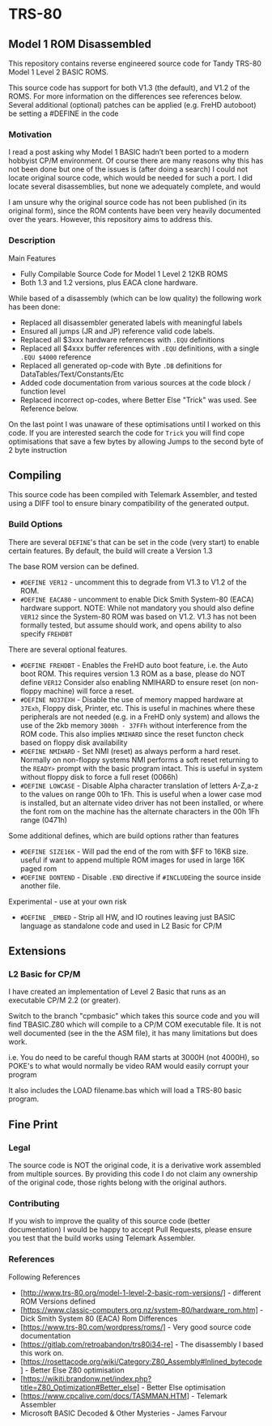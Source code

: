 # TRS-80

## Model 1 ROM Disassembled

This repository contains reverse engineered source code for Tandy TRS-80 Model 1 Level 2 BASIC ROMS. 

This source code has support for both V1.3 (the default), and V1.2 of the ROMS. For more information on the 
differences see references below. Several additional (optional) patches can be applied (e.g. FreHD autoboot)
be setting a #DEFINE in the code

### Motivation

I read a post asking why Model 1 BASIC hadn’t been ported to a modern hobbyist CP/M environment. Of course there are 
many reasons why this has not been done but one of the issues is (after doing a search) I could not locate original 
source code, which would be needed for such a port. I did locate several disassemblies, but none we adequately 
complete, and would 

I am unsure why the original source code has not been published (in its original form), since the ROM contents have 
been very heavily documented over the years. However, this repository aims to address this.

### Description

Main Features
* Fully Compilable Source Code for Model 1 Level 2 12KB ROMS
* Both 1.3 and 1.2 versions, plus EACA clone hardware.

While based of a disassembly (which can be low quality) the following work has been done: 
* Replaced all disassembler generated labels with meaningful labels
* Ensured all jumps (JR and JP) reference valid code labels.
* Replaced all $3xxx hardware references with `.EQU` definitions
* Replaced all $4xxx buffer references with `.EQU` definitions, with a single `.EQU $4000` reference
* Replaced all generated op-code with Byte `.DB` definitions for DataTables/Text/Constants/Etc
* Added code documentation from various sources at the code block / function level
* Replaced incorrect op-codes, where Better Else "Trick" was used. See Reference below.

On the last point I was unaware of these optimisations until I worked on this code.
If you are interested search the code for `Trick` you will find cope optimisations
that save a few bytes by allowing Jumps to the second byte of 2 byte instruction

## Compiling

This source code has been compiled with Telemark Assembler, and tested using a DIFF tool to ensure binary
compatibility of the generated output.

### Build Options

There are several `DEFINE`'s that can be set in the code (very start) to enable certain features.
By default, the build will create a Version 1.3

The base ROM version can be defined.
* `#DEFINE VER12` - uncomment this to degrade from V1.3 to V1.2 of the ROM.
* `#DEFINE EACA80` - uncomment to enable Dick Smith System-80 (EACA) hardware support. 
  NOTE: While not mandatory you should also define `VER12` since the System-80 ROM was based on V1.2.
  V1.3 has not been formally tested, but assume should work, and opens ability to also specify `FREHDBT`  

There are several optional features.
* `#DEFINE FREHDBT` - Enables the FreHD auto boot feature, i.e. the Auto boot ROM. This requires version 1.3 
  ROM as a base, please do NOT define `VER12` 
  Consider also enabling NMIHARD to ensure reset (on non-floppy machine) will force a reset.
* `#DEFINE NO37EXH` - Disable the use of memory mapped hardware at `37Exh`, Floppy disk, Printer, etc.
  This is useful in machines where these peripherals are not needed (e.g. in a FreHD only system)
  and allows the use of the 2kb memory `3000h - 37FFh` without interference from the ROM code. 
  This also implies `NMIHARD` since the reset functon check based on floppy disk availability
* `#DEFINE NMIHARD` - Set NMI (reset) as always perform a hard reset. Normally on non-floppy systems NMI performs
  a soft reset returning to the `READY>` prompt with the basic program intact. This is useful in system without 
  floppy disk to force a full reset (0066h)
* `#DEFINE LOWCASE` - Disable Alpha character translation of letters A-Z,a-z to the values on range 00h to 1Fh. 
  This is useful when a lower case mod is installed, but an alternate video driver has not been installed, 
  or where the font rom on the machine has the alternate characters in the 00h 1Fh range (0471h)

Some additional defines, which are build options rather than features
* `#DEFINE SIZE16K` - Will pad the end of the rom with $FF to 16KB size. useful if want to append multiple ROM 
  images for used in large 16K paged rom
* `#DEFINE DONTEND` - Disable `.END` directive if `#INCLUDE`ing the source inside another file.

Experimental - use at your own risk
* `#DEFINE _EMBED` - Strip all HW, and IO routines leaving just BASIC language as standalone code
  and used in L2 Basic for CP/M

## Extensions

### L2 Basic for CP/M

I have created an implementation of Level 2 Basic that runs as an executable CP/M 2.2 (or greater). 

Switch to the branch "cpmbasic" which takes this source code and you will find TBASIC.Z80 which will
compile to a CP/M COM executable file. It is not well documented (see in the the ASM file), it has many
limitations but does work. 

i.e. You do need to be careful though RAM starts at 3000H (not 4000H), so POKE's to what would normally be video
RAM would easily corrupt your program

It also includes the LOAD filename.bas which will load a TRS-80 basic program.

## Fine Print

### Legal

The source code is NOT the original code, it is a derivative work assembled from multiple sources.
By providing this code I do not claim any ownership of the original code, those rights belong with
the original authors.

### Contributing

If you wish to improve the quality of this source code (better documentation) I  would be happy to accept Pull Requests,
please ensure you test that the build works using Telemark Assembler.

### References

Following References
* [http://www.trs-80.org/model-1-level-2-basic-rom-versions/] - different ROM Versions defined
* [https://www.classic-computers.org.nz/system-80/hardware_rom.htm] - Dick Smith System 80 (EACA) Rom Differences
* [https://www.trs-80.com/wordpress/roms/] - Very good source code documentation
* [https://gitlab.com/retroabandon/trs80i34-re] - The disassembly I based this work on.
* [https://rosettacode.org/wiki/Category:Z80_Assembly#Inlined_bytecode] - Better Else Z80 optimisation
* [https://wikiti.brandonw.net/index.php?title=Z80_Optimization#Better_else] - Better Else optimisation
* [https://www.cpcalive.com/docs/TASMMAN.HTM] - Telemark Assembler
* Microsoft BASIC Decoded & Other Mysteries - James Farvour


